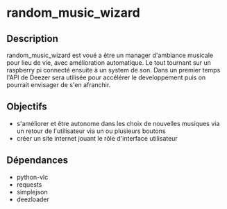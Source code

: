 # random_music_wizard
## Description
random_music_wizard est voué a être un manager d'ambiance musicale pour lieu de vie, avec amélioration automatique. Le tout tournant sur un raspberry pi connecté ensuite à un system de son.
Dans un premier temps l'API de Deezer sera utilisée pour accélérer le developpement puis on pourrait envisager de s'en afranchir.
## Objectifs
- s'améliorer et être autonome dans les choix de nouvelles musiques via un retour de l'utilisateur via un ou plusieurs boutons
- créer un site internet jouant le rôle d'interface utilisateur
## Dépendances
- python-vlc
- requests
- simplejson
- deezloader
